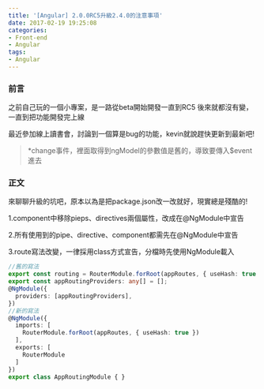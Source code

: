```yaml
---
title: '[Angular] 2.0.0RC5升級2.4.0的注意事項'
date: 2017-02-19 19:25:08
categories:
- Front-end
- Angular
tags:
- Angular
---
```


### 前言
之前自己玩的一個小專案，是一路從beta開始開發一直到RC5
後來就都沒有變，一直到把功能開發完上線

<!--more-->

最近參加線上讀書會，討論到一個算是bug的功能，kevin就說趕快更新到最新吧!
> *change事件，裡面取得到ngModel的參數值是舊的，導致要傳入$event進去

### 正文
來聊聊升級的坑吧，原本以為是把package.json改一改就好，現實總是殘酷的!

1.component中移除pieps、directives兩個屬性，改成在@NgModule中宣告

2.所有使用到的pipe、directive、component都需先在@NgModule中宣告

3.route寫法改變，一律採用class方式宣告，分檔時先使用NgModule載入

``` typescript
//舊的寫法
export const routing = RouterModule.forRoot(appRoutes, { useHash: true });
export const appRoutingProviders: any[] = [];
@NgModule({
  providers: [appRoutingProviders],
})
//新的寫法
@NgModule({
  imports: [
    RouterModule.forRoot(appRoutes, { useHash: true })
  ],
  exports: [
    RouterModule
  ]
})
export class AppRoutingModule { }

```